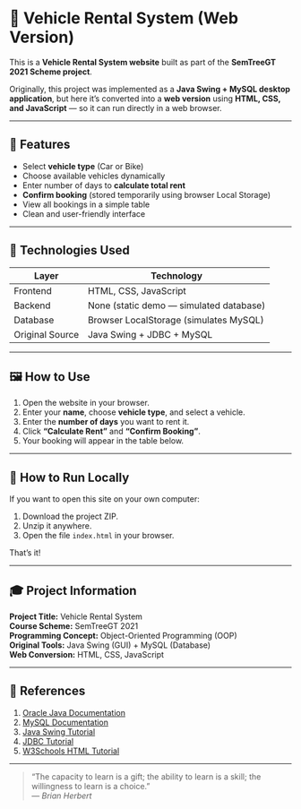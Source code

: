 # 🚗 Vehicle Rental System (Web Version)

This is a **Vehicle Rental System website** built as part of the **SemTreeGT 2021 Scheme project**.

Originally, this project was implemented as a **Java Swing + MySQL desktop application**, but here it’s converted into a **web version** using **HTML, CSS, and JavaScript** — so it can run directly in a web browser.

---

## 🌟 Features

- Select **vehicle type** (Car or Bike)
- Choose available vehicles dynamically
- Enter number of days to **calculate total rent**
- **Confirm booking** (stored temporarily using browser Local Storage)
- View all bookings in a simple table
- Clean and user-friendly interface

---

## 🧠 Technologies Used

| Layer | Technology |
|--------|-------------|
| Frontend | HTML, CSS, JavaScript |
| Backend | None (static demo — simulated database) |
| Database | Browser LocalStorage (simulates MySQL) |
| Original Source | Java Swing + JDBC + MySQL |

---

## 🖼️ How to Use

1. Open the website in your browser.  
2. Enter your **name**, choose **vehicle type**, and select a vehicle.  
3. Enter the **number of days** you want to rent it.  
4. Click **“Calculate Rent”** and **“Confirm Booking”**.  
5. Your booking will appear in the table below.

---

## 🧰 How to Run Locally

If you want to open this site on your own computer:

1. Download the project ZIP.  
2. Unzip it anywhere.  
3. Open the file `index.html` in your browser.

That’s it!

---

## 🎓 Project Information

**Project Title:** Vehicle Rental System  
**Course Scheme:** SemTreeGT 2021  
**Programming Concept:** Object-Oriented Programming (OOP)  
**Original Tools:** Java Swing (GUI) + MySQL (Database)  
**Web Conversion:** HTML, CSS, JavaScript

---

## 🧩 References

1. [Oracle Java Documentation](https://docs.oracle.com/javase/)
2. [MySQL Documentation](https://dev.mysql.com/doc/)
3. [Java Swing Tutorial](https://docs.oracle.com/javase/tutorial/uiswing/)
4. [JDBC Tutorial](https://docs.oracle.com/javase/tutorial/jdbc/)
5. [W3Schools HTML Tutorial](https://www.w3schools.com/html/)

---

> “The capacity to learn is a gift; the ability to learn is a skill; the willingness to learn is a choice.”  
> — *Brian Herbert*


